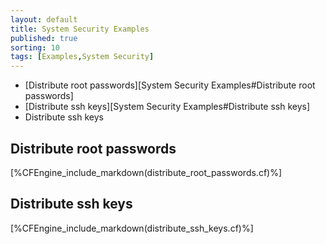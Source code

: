 ```yaml
---
layout: default
title: System Security Examples 
published: true
sorting: 10
tags: [Examples,System Security]
---
```


* [Distribute root passwords][System Security Examples#Distribute root passwords]
* [Distribute ssh keys][System Security Examples#Distribute ssh keys]
* Distribute ssh keys

## Distribute root passwords	
  

[%CFEngine_include_markdown(distribute_root_passwords.cf)%]

## Distribute ssh keys

[%CFEngine_include_markdown(distribute_ssh_keys.cf)%]

